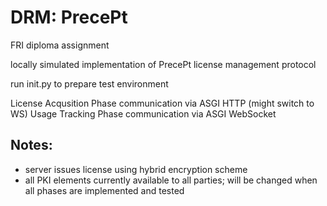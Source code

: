 # DRM: PrecePt
FRI diploma assignment

locally simulated implementation of PrecePt license management protocol

run init.py to prepare test environment

License Acqusition Phase communication via ASGI HTTP (might switch to WS)
Usage Tracking Phase communication via ASGI WebSocket

## Notes:
- server issues license using hybrid encryption scheme
- all PKI elements currently available to all parties; will be changed when all phases are implemented and tested
